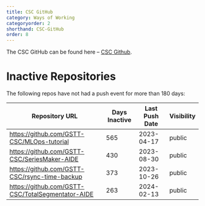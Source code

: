 ```yaml
---
title: CSC GitHub
category: Ways of Working
categoryorder: 2
shorthand: CSC-GitHub
order: 8
---
```


The CSC GitHub can be found here – <a href="https://github.com/GSTT-CSC/">CSC Github</a>.

# Inactive Repositories

The following repos have not had a push event for more than 180 days:

| Repository URL | Days Inactive | Last Push Date | Visibility |
| --- | --- | --- | --- |
| https://github.com/GSTT-CSC/MLOps-tutorial | 565 | 2023-04-17 | public |
| https://github.com/GSTT-CSC/SeriesMaker-AIDE | 430 | 2023-08-30 | public |
| https://github.com/GSTT-CSC/rsync-time-backup | 373 | 2023-10-26 | public |
| https://github.com/GSTT-CSC/TotalSegmentator-AIDE | 263 | 2024-02-13 | public |
